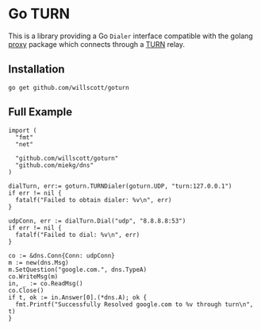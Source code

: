 Go TURN
=======

This is a library providing a Go `Dialer` interface compatible with the golang
[proxy](https://golang.org/x/net/proxy) package which connects through a
[TURN](https://tools.ietf.org/html/rfc5766) relay.

Installation
------------

```golang
go get github.com/willscott/goturn
```

Full Example
------------

```golang
import (
  "fmt"
  "net"

  "github.com/willscott/goturn"
  "github.com/miekg/dns"
)

dialTurn, err:= goturn.TURNDialer(goturn.UDP, "turn:127.0.0.1")
if err != nil {
  fatalf("Failed to obtain dialer: %v\n", err)
}

udpConn, err := dialTurn.Dial("udp", "8.8.8.8:53")
if err != nil {
  fatalf("Failed to dial: %v\n", err)
}

co := &dns.Conn{Conn: udpConn}
m := new(dns.Msg)
m.SetQuestion("google.com.", dns.TypeA)
co.WriteMsg(m)
in, _ := co.ReadMsg()
co.Close()
if t, ok := in.Answer[0].(*dns.A); ok {
  fmt.Printf("Successfully Resolved google.com to %v through turn\n", t)
}
```
